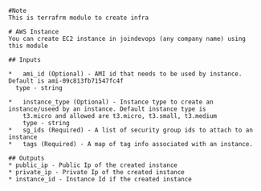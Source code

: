     #Note
    This is terrafrm module to create infra

    # AWS Instance
    You can create EC2 instance in joindevops (any company name) using this module

    ## Inputs

    *   ami_id (Optional) - AMI id that needs to be used by instance. Default is ami-09c813fb71547fc4f
      type - string
    
    *   instance_type (Optional) - Instance type to create an instance/useed by an instance. Default instance type is 
        t3.micro and allowed are t3.micro, t3.small, t3.medium
        type - string
    *   sg_ids (Required) - A list of security group ids to attach to an instance
    *   tags (Required) - A map of tag info associated with an instance.

    ## Outputs
    * public_ip - Public Ip of the created instance
    * private_ip - Private Ip of the created instance
    * instance_id - Instance Id if the created instance